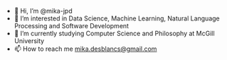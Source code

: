 - 👋 Hi, I’m @mika-jpd
- 👀 I’m interested in Data Science, Machine Learning, Natural Language Processing and Software Development
- 🌱 I’m currently studying Computer Science and Philosophy at McGill University
- 📫 How to reach me mika.desblancs@gmail.com

<!---
mika-jpd/mika-jpd is a ✨ special ✨ repository because its `README.md` (this file) appears on your GitHub profile.
You can click the Preview link to take a look at your changes.
--->
